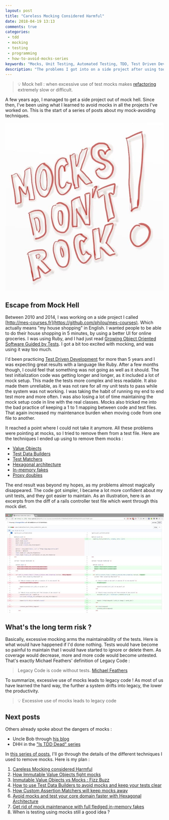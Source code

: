 ```yaml
---
layout: post
title: "Careless Mocking Considered Harmful"
date: 2018-04-19 13:13
comments: true
categories: 
 - tdd
 - mocking
 - testing
 - programming
 - how-to-avoid-mocks-series
keywords: "Mocks, Unit Testing, Automated Testing, TDD, Test Driven Development, London School of Testing, Mocking"
description: "The problems I got into on a side project after using too much mocking. This is the first post of a series about how to avoid mocks."
---
```

> 💡 Mock hell : when excessive use of test mocks makes [refactoring](https://en.wikipedia.org/wiki/Code_refactoring) extremely slow or difficult.

A few years ago, I managed to get a side project out of mock hell. Since then, I've been using what I learned to avoid mocks in all the projects I've worked on. This is the start of a series of posts about my mock-avoiding techniques.

![A tag "Mocks don't rock !"](../imgs/2018-04-10-careless-mocking-considered-harmful/mocks-dont-rock.jpg)

## Escape from Mock Hell

Between 2010 and 2014, I was working on a side project I called [http://mes-courses.fr](https://github.com/philou/mes-courses). Which actually means "my house shopping" in English. I wanted people to be able to do their house shopping in 5 minutes, by using a better UI for online groceries. I was using Ruby, and I had just read [Growing Object Oriented Software Guided by Tests](https://www.amazon.com/Growing-Object-Oriented-Software-Guided-Tests/dp/0321503627/ref=sr_1_1?ie=UTF8&qid=1523422024&sr=8-1&keywords=growing+object-oriented+software+guided+by+tests). I got a bit too excited with mocking, and was using it way too much.

I'd been practicing [Test Driven Development](https://en.wikipedia.org/wiki/Test-driven_development) for more than 5 years and I was expecting great results with a language like Ruby. After a few months though, I could feel that something was not going as well as it should. The test initialization code was getting longer and longer, as it included a lot of mock setup. This made the tests more complex and less readable. It also made them unreliable, as it was not rare for all my unit tests to pass while the system was not working. I was taking the habit of running my end to end test more and more often. I was also losing a lot of time maintaining the mock setup code in line with the real classes. Mocks also tricked me into the bad practice of keeping a 1 to 1 mapping between code and test files. That again increased my maintenance burden when moving code from one file to another.

It reached a point where I could not take it anymore. All these problems were pointing at mocks, so I tried to remove them from a test file. Here are the techniques I ended up using to remove them mocks : 

*   [Value Objects](https://martinfowler.com/bliki/ValueObject.html)
*   [Test Data Builders](http://www.natpryce.com/articles/000714.html)
*   [Test Matchers](https://relishapp.com/rspec/rspec-expectations/docs/custom-matchers)
*   [Hexagonal architecture](http://alistair.cockburn.us/Hexagonal+architecture)
*   [In-memory fakes](https://www.martinfowler.com/articles/mocksArentStubs.html)
*   [Proxy doubles](https://wincent.com/wiki/Proxy_(test_double))

The end result was beyond my hopes, as my problems almost magically disappeared. The code got simpler, I became a lot more confident about my unit tests, and they got easier to maintain. As an illustration, here is an excerpts from the diff of a rails controller test file which went through this mock diet.

[![A screen capture of a Github diff showing a test file going on a mock diet](../imgs/2018-04-10-careless-mocking-considered-harmful/diff.jpg)](https://github.com/philou/mes-courses/commit/2c9fce17f9b59d0b3828f309015c07b17cceddf4?diff=split)

## What's the long term risk ?

Basically, excessive mocking arms the maintainability of the tests. Here is what would have happened if I'd done nothing. Tests would have become so painful to maintain that I would have started to ignore or delete them. As coverage would decrease, more and more code would become untested. That's exactly Michael Feathers' definition of Legacy Code :

> Legacy Code is code without tests. [Michael Feathers](https://www.amazon.com/Working-Effectively-Legacy-Michael-Feathers/dp/0131177052/ref=sr_1_1?s=books&ie=UTF8&qid=1523422039&sr=1-1&keywords=legacy+code)

To summarize, excessive use of mocks leads to legacy code ! As most of us have learned the hard way, the further a system drifts into legacy, the lower the productivity.

> 💡 Excessive use of mocks leads to legacy code

## Next posts

Others already spoke about the dangers of mocks :

* Uncle Bob through [his blog](http://blog.cleancoder.com/uncle-bob/2014/05/10/WhenToMock.html)
* DHH in the ["Is TDD Dead" series](https://www.google.fr/search?q=is+TDD+dead&safe=active&tbm=vid)

In [this series of posts](/blog/categories/how-to-avoid-mocks-series/), I'll go through the details of the different techniques I used to remove mocks. Here is my plan :

1.  [Careless Mocking considered Harmful](/careless-mocking-considered-harmful/)
2.  [How Immutable Value Objects fight mocks](/how-immutable-value-objects-fight-mocks/)
3.  [Immutable Value Objects vs Mocks : Fizz Buzz](/immutable-value-objects-vs-mocks-fizz-buzz/)
4.  [How to use Test Data Builders to avoid mocks and keep your tests clear](/how-to-use-test-data-builders-to-avoid-mocks-and-keep-your-tests-clear/)
5.  [How Custom Assertion Matchers will keep mocks away](/how-custom-assertion-matchers-will-keep-mocks-away/)
6.  [Avoid mocks and test your core domain faster with Hexagonal Architecture](/avoid-mocks-and-test-your-core-domain-faster-with-hexagonal-architecture/)
7.  [Get rid of mock maintenance with full fledged in-memory fakes](/get-rid-of-mocking-maintenance-with-full-fledged-in-memory-fakes/)
8.  When is testing using mocks still a good idea ?
